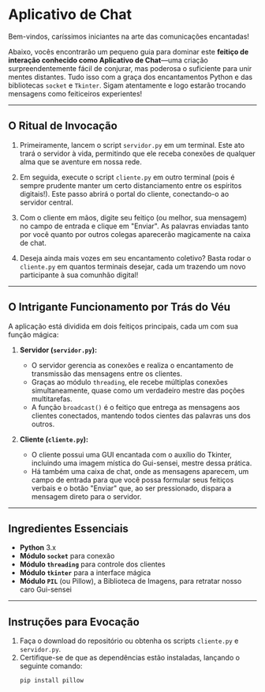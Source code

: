 # Aplicativo de Chat

Bem-vindos, caríssimos iniciantes na arte das comunicações encantadas!

Abaixo, vocês encontrarão um pequeno guia para dominar este **feitiço de interação conhecido como Aplicativo de Chat**—uma criação surpreendentemente fácil de conjurar, mas poderosa o suficiente para unir mentes distantes. Tudo isso com a graça dos encantamentos Python e das bibliotecas `socket` e `Tkinter`. Sigam atentamente e logo estarão trocando mensagens como feiticeiros experientes!

---

## O Ritual de Invocação

1. Primeiramente, lancem o script `servidor.py` em um terminal. Este ato trará o servidor à vida, permitindo que ele receba conexões de qualquer alma que se aventure em nossa rede.

2. Em seguida, execute o script `cliente.py` em outro terminal (pois é sempre prudente manter um certo distanciamento entre os espíritos digitais!). Este passo abrirá o portal do cliente, conectando-o ao servidor central.

3. Com o cliente em mãos, digite seu feitiço (ou melhor, sua mensagem) no campo de entrada e clique em "Enviar". As palavras enviadas tanto por você quanto por outros colegas aparecerão magicamente na caixa de chat.

4. Deseja ainda mais vozes em seu encantamento coletivo? Basta rodar o `cliente.py` em quantos terminais desejar, cada um trazendo um novo participante à sua comunhão digital!

---

## O Intrigante Funcionamento por Trás do Véu

A aplicação está dividida em dois feitiços principais, cada um com sua função mágica:

1. **Servidor (`servidor.py`):**
   - O servidor gerencia as conexões e realiza o encantamento de transmissão das mensagens entre os clientes.
   - Graças ao módulo `threading`, ele recebe múltiplas conexões simultaneamente, quase como um verdadeiro mestre das poções multitarefas.
   - A função `broadcast()` é o feitiço que entrega as mensagens aos clientes conectados, mantendo todos cientes das palavras uns dos outros.

2. **Cliente (`cliente.py`):**
   - O cliente possui uma GUI encantada com o auxílio do Tkinter, incluindo uma imagem mística do Gui-sensei, mestre dessa prática.
   - Há também uma caixa de chat, onde as mensagens aparecem, um campo de entrada para que você possa formular seus feitiços verbais e o botão "Enviar" que, ao ser pressionado, dispara a mensagem direto para o servidor.

---

## Ingredientes Essenciais

- **Python** 3.x
- **Módulo `socket`** para conexão
- **Módulo `threading`** para controle dos clientes
- **Módulo `tkinter`** para a interface mágica
- **Módulo `PIL`** (ou Pillow), a Biblioteca de Imagens, para retratar nosso caro Gui-sensei

---

## Instruções para Evocação

1. Faça o download do repositório ou obtenha os scripts `cliente.py` e `servidor.py`.
2. Certifique-se de que as dependências estão instaladas, lançando o seguinte comando:
   ```bash
   pip install pillow
